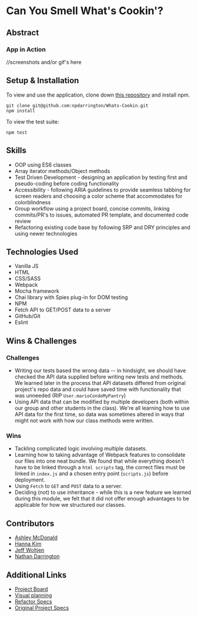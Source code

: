 # Can You Smell What's Cookin'?

## Abstract
### App in Action
//screenshots and/or gif's here
## Setup & Installation
To view and use the application, clone down [this repository](git@github.com:npdarrington/Whats-Cookin.git) and install npm. 
```
git clone git@github.com:npdarrington/Whats-Cookin.git
npm install
```
To view the test suite:
```
npm test
```
## Skills 
- OOP using ES6 classes
- Array iterator methods/Object methods
- Test Driven Development - designing an application by testing first and pseudo-coding before coding functionality
- Accessibility - following ARIA guidelines to provide seamless tabbing for screen readers and choosing a color scheme that accommodates for colorblindness
- Group workflow using a project board, concise commits, linking commits/PR's to issues, automated PR template, and documented code review
- Refactoring existing code base by following SRP and DRY principles and using newer technologies
## Technologies Used
- Vanilla JS
- HTML
- CSS/SASS
- Webpack
- Mocha framework
- Chai library with Spies plug-in for DOM testing
- NPM
- Fetch API to GET/POST data to a server
- GitHub/Git
- Eslint
## Wins & Challenges
### Challenges
- Writing our tests based the wrong data -- in hindsight, we should have checked the API data supplied before writing new tests and methods. We learned later in the process that API datasets differed from original project's repo data and could have saved time with functionality that was unneeded (RIP `User.marioCondoMyPantry`)
- Using API data that can be modified by multiple developers (both within our group and other students in the class). We're all learning how to use API data for the first time, so data was sometimes altered in ways that might not work with how our class methods were written.
### Wins
- Tackling complicated logic involving multiple datasets.
- Learning how to taking advantage of Webpack features to consolidate our files into one neat bundle. We found that while everything doesn't have to be linked through a `html scripts` tag, the correct files must be linked in `index.js` and a chosen entry point (`scripts.js`) before deployment.
- Using `Fetch` to `GET` and `POST` data to a server.
- Deciding (not) to use inheritance - while this is a new feature we learned during this module, we felt that it did not offer enough advantages to be applicable for how we structured our classes.
## Contributors
- [Ashley McDonald](https://github.com/aemcdonald)
- [Hanna Kim](https://github.com/hannakim91)
- [Jeff Woltjen](https://github.com/JWoltjen)
- [Nathan Darrington](https://github.com/npdarrington)
## Additional Links
- [Project Board](https://github.com/npdarrington/Whats-Cookin/projects/1)
- [Visual planning](https://jamboard.google.com/d/1k-Fsp7zcx3fZqDgq3sIR5eu4ZKydwCJyzZFebz4ChQg/viewer?f=3)
- [Refactor Specs](https://frontend.turing.io/projects/whats-cookin.html)
- [Original Project Specs](https://frontend.turing.io/projects/module-2/refactor-tractor-wc.html)
